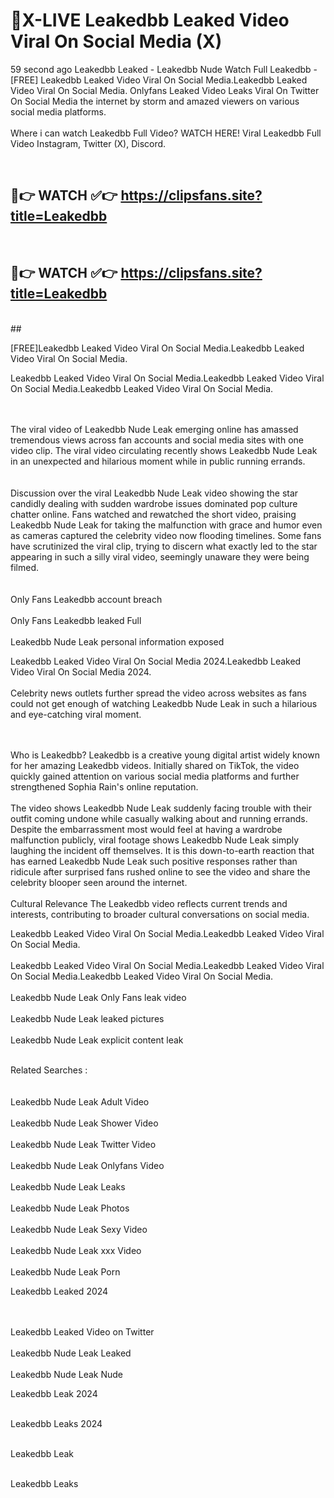 # 🔴X-LIVE Leakedbb Leaked Video Viral On Social Media (X)<br>


59 second ago Leakedbb Leaked  - Leakedbb Nude  Watch Full Leakedbb - [FREE] Leakedbb Leaked Video Viral On Social Media.Leakedbb Leaked Video Viral On Social Media.   Onlyfans Leaked Video Leaks Viral On Twitter On Social Media the internet by storm and amazed viewers on various social media platforms. <br><br>
Where i can watch Leakedbb Full Video? WATCH HERE! Viral Leakedbb Full Video Instagram, Twitter (X), Discord. <br>


 <br>

##  🔴👉 WATCH ✅👉  <a href="https://clipsfans.site?title=Leakedbb&ref=git">https://clipsfans.site?title=Leakedbb</a> <br>
  <br>

##  🔴👉 WATCH ✅👉  <a href="https://clipsfans.site?title=Leakedbb&ref=git">https://clipsfans.site?title=Leakedbb</a> <br>
  <br>
  ##



[FREE]Leakedbb Leaked Video Viral On Social Media.Leakedbb Leaked Video Viral On Social Media. <br>

Leakedbb Leaked Video Viral On Social Media.Leakedbb Leaked Video Viral On Social Media.Leakedbb Leaked Video Viral On Social Media. <br>


  <br>

  <br>
The viral video of Leakedbb Nude Leak emerging online has amassed tremendous views across fan accounts and social media sites with one video clip. The viral video circulating recently shows Leakedbb Nude Leak in an unexpected and hilarious moment while in public running errands.<br>
<br>


<br>
Discussion over the viral Leakedbb Nude Leak video showing the star candidly dealing with sudden wardrobe issues dominated pop culture chatter online. Fans watched and rewatched the short video, praising Leakedbb Nude Leak for taking the malfunction with grace and humor even as cameras captured the celebrity video now flooding timelines. Some fans have scrutinized the viral clip, trying to discern what exactly led to the star appearing in such a silly viral video, seemingly unaware they were being filmed.<br>
<br>
<br> 
Only Fans Leakedbb account breach<br>
<br>
Only Fans Leakedbb leaked Full <br>
<br>
Leakedbb Nude Leak personal information exposed<br>

Leakedbb Leaked Video Viral On Social Media 2024.Leakedbb Leaked Video Viral On Social Media 2024. <br>
<br>
Celebrity news outlets further spread the video across websites as fans could not get enough of watching Leakedbb Nude Leak in such a hilarious and eye-catching viral moment.<br>
<br>

<br>
Who is Leakedbb? Leakedbb is a creative young digital artist widely known for her amazing Leakedbb videos. Initially shared on TikTok, the video quickly gained attention on various social media platforms and further strengthened Sophia Rain's online reputation.<br>
<br>
The video shows Leakedbb Nude Leak suddenly facing trouble with their outfit coming undone while casually walking about and running errands. Despite the embarrassment most would feel at having a wardrobe malfunction publicly, viral footage shows Leakedbb Nude Leak simply laughing the incident off themselves. It is this down-to-earth reaction that has earned Leakedbb Nude Leak such positive responses rather than ridicule after surprised fans rushed online to see the video and share the celebrity blooper seen around the internet.<br>
<br>
Cultural Relevance The Leakedbb video reflects current trends and interests, contributing to broader cultural conversations on social media.<br>

Leakedbb Leaked Video Viral On Social Media.Leakedbb Leaked Video Viral On Social Media.<br>
<br>
Leakedbb Leaked Video Viral On Social Media.Leakedbb Leaked Video Viral On Social Media.Leakedbb Leaked Video Viral On Social Media.<br>
<br>
Leakedbb Nude Leak Only Fans leak video<br>
<br>
Leakedbb Nude Leak leaked pictures<br>
<br>
Leakedbb Nude Leak explicit content leak<br>


<br>
Related Searches :<br>
<br>

<br>
Leakedbb Nude Leak Adult Video<br>
<br>
Leakedbb Nude Leak Shower Video<br>
<br>
Leakedbb Nude Leak Twitter Video<br>
<br>
Leakedbb Nude Leak Onlyfans Video<br>
<br>
Leakedbb Nude Leak Leaks<br>
<br>
Leakedbb Nude Leak Photos<br>

<br>
Leakedbb Nude Leak Sexy Video<br>
<br>
Leakedbb Nude Leak xxx Video<br>
<br>
Leakedbb Nude Leak Porn<br>

Leakedbb  Leaked 2024 <br> <br>
<br>

Leakedbb Leaked Video on Twitter <br>
<br>
Leakedbb Nude Leak Leaked<br>
<br>
Leakedbb Nude Leak Nude<br>


Leakedbb  Leak 2024 <br> <br>



Leakedbb  Leaks 2024 <br> <br>



 
Leakedbb  Leak<br> <br>



Leakedbb  Leaks<br> <br>





</p>




 



</p>











